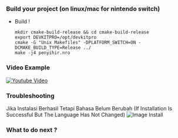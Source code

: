 <a name="switch"></a>
### Build your project (on linux/mac for nintendo switch)
- Build !
  ```
  mkdir cmake-build-release && cd cmake-build-release
  export DEVKITPRO=/opt/devkitpro
  cmake -G "Unix Makefiles" -DPLATFORM_SWITCH=ON -DCMAKE_BUILD_TYPE=Release ../
  make -j4 penyihir.nro
  ```

### Video Example
[![Youtube Video](https://img.youtube.com/vi/0KzisNmLRuU/0.jpg)](https://www.youtube.com/watch?v=0KzisNmLRuU)

### Troubleshooting
Jika Instalasi Berhasil Tetapi Bahasa Belum Berubah (If Installation Is Successful But The Language Has Not Changed)
![Image Install](https://drive.google.com/file/d/1-GO8UKdQaElH_cfj0NYX3qV-pqJF5YOM/view?usp=sharing)


<a name="next"></a>
### What to do next ?
